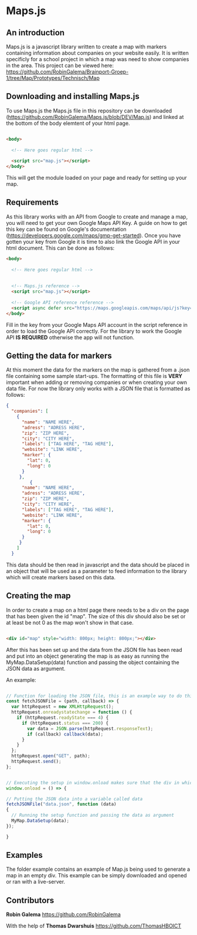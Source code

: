 # Maps.js

## An introduction

Maps.js is a javascript library written to create a map with markers containing information about companies on your website easily. It is written specificly for a school project in which a map was need to show companies in the area. This project can be viewed here: 
https://github.com/RobinGalema/Brainport-Groep-1/tree/Map/Prototypes/Technisch/Map

## Downloading and installing Maps.js

To use Maps.js the Maps.js file in this repository can be downloaded (https://github.com/RobinGalema/Maps.js/blob/DEV/Map.js) and linked at the bottom of the body elemtent of your html page.

````html

<body>
  
  <!-- Here goes regular html -->
  
  <script src="map.js"></script>
</body>

````

This will get the module loaded on your page and ready for setting up your map.

## Requirements

As this library works with an API from Google to create and manage a map, you will need to get your own Google Maps API Key.
A guide on how to get this key can be found on Google's documentation (https://developers.google.com/maps/gmp-get-started).
Once you have gotten your key from Google it is time to also link the Google API in your html document. This can be done as follows:

````html
<body>
  
  <!-- Here goes regular html -->
  
 
  <!-- Maps.js reference -->
  <script src="map.js"></script>
  
  <!-- Google API reference reference -->
  <script async defer src="https://maps.googleapis.com/maps/api/js?key={YOUR KEY GOES HERE}&callback=initMap"></script>
</body>

````

Fill in the key from your Google Maps API account in the script reference in order to load the Google API correctly. For the library to work the Google API **IS REQUIRED** otherwise the app will not function.

## Getting the data for markers

At this moment the data for the markers on the map is gathered from a .json file containing some sample start-ups. The formatting of this file is **VERY** important when adding or removing companies or when creating your own data file. For now the library only works with a JSON file that is formatted as follows:

````json
{
  "companies": [
    {
      "name": "NAME HERE",
      "adress": "ADRESS HERE",
      "zip": "ZIP HERE",
      "city": "CITY HERE",
      "labels": ["TAG HERE", "TAG HERE"],
      "website": "LINK HERE",
      "marker": {
        "lat": 0,
        "long": 0
      }
     },
         {
      "name": "NAME HERE",
      "adress": "ADRESS HERE",
      "zip": "ZIP HERE",
      "city": "CITY HERE",
      "labels": ["TAG HERE", "TAG HERE"],
      "website": "LINK HERE",
      "marker": {
        "lat": 0,
        "long": 0
      }
     }
    ]
  }

````
This data should be then read in javascript and the data should be placed in an object that will be used as a parameter to feed information to the library which will create markers based on this data.

## Creating the map

In order to create a map on a html page there needs to be a div on the page that has been given the id "map". The size of this div should also be set or at least be not 0 as the map won't show in that case.

````html

<div id="map" style="width: 800px; height: 800px;"></div>

````

After this has been set up and the data from the JSON file has been read and put into an object generating the map is as easy as running the MyMap.DataSetup(data) function and passing the object containing the JSON data as argument.

An example:

````js

// Function for loading the JSON file, this is an example way to do this and can be done differntly
const fetchJSONFile = (path, callback) => {
  var httpRequest = new XMLHttpRequest();
  httpRequest.onreadystatechange = function () {
    if (httpRequest.readyState === 4) {
      if (httpRequest.status === 200) {
        var data = JSON.parse(httpRequest.responseText);
        if (callback) callback(data);
      }
    }
  };
  httpRequest.open("GET", path);
  httpRequest.send();
};


// Executing the setup in window.onload makes sure that the div in which the map will be displayed can be found by the script
window.onload = () => {

// Putting the JSON data into a variable called data
fetchJSONFile("data.json", function (data) 
{
  // Running the setup function and passing the data as argument
  MyMap.DataSetup(data);
});

}

````

## Examples

The folder example contains an example of Map.js being used to generate a map in an empty div.
This example can be simply downloaded and opened or ran with a live-server.
  
## Contributors
**Robin Galema** https://github.com/RobinGalema

With the help of 
**Thomas Dwarshuis** https://github.com/ThomasHBOICT
